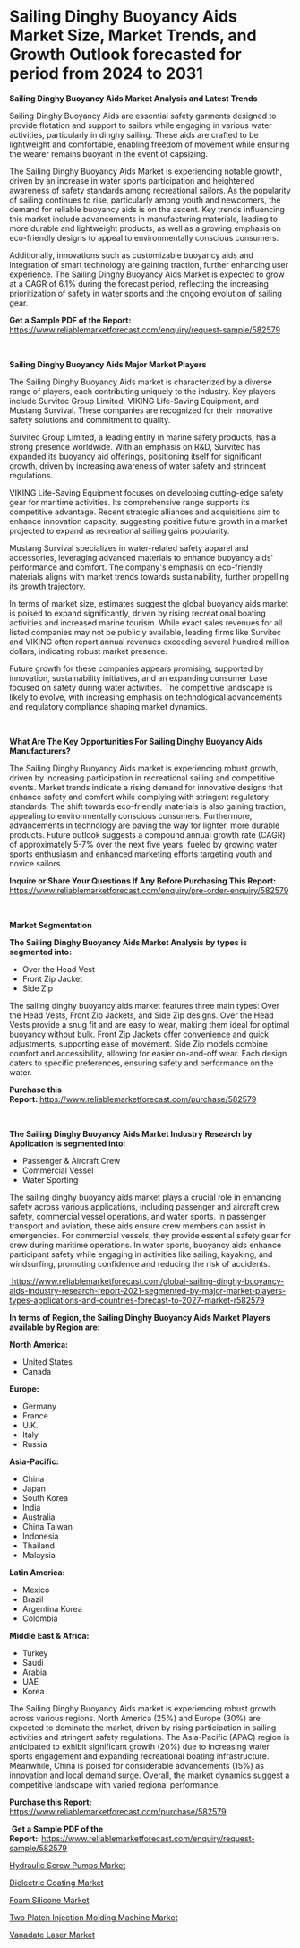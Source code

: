 <p><h1>Sailing Dinghy Buoyancy Aids Market Size, Market Trends, and Growth Outlook forecasted for period from 2024 to 2031</h1></p><p><strong>Sailing Dinghy Buoyancy Aids Market Analysis and Latest Trends</strong></p>
<p><p>Sailing Dinghy Buoyancy Aids are essential safety garments designed to provide flotation and support to sailors while engaging in various water activities, particularly in dinghy sailing. These aids are crafted to be lightweight and comfortable, enabling freedom of movement while ensuring the wearer remains buoyant in the event of capsizing.</p><p>The Sailing Dinghy Buoyancy Aids Market is experiencing notable growth, driven by an increase in water sports participation and heightened awareness of safety standards among recreational sailors. As the popularity of sailing continues to rise, particularly among youth and newcomers, the demand for reliable buoyancy aids is on the ascent. Key trends influencing this market include advancements in manufacturing materials, leading to more durable and lightweight products, as well as a growing emphasis on eco-friendly designs to appeal to environmentally conscious consumers.</p><p>Additionally, innovations such as customizable buoyancy aids and integration of smart technology are gaining traction, further enhancing user experience. The Sailing Dinghy Buoyancy Aids Market is expected to grow at a CAGR of 6.1% during the forecast period, reflecting the increasing prioritization of safety in water sports and the ongoing evolution of sailing gear.</p></p>
<p><strong>Get a Sample PDF of the Report:&nbsp;</strong> <a href="https://www.reliablemarketforecast.com/enquiry/request-sample/582579?utm_campaign=2011&utm_medium=2&utm_source=Github&utm_content=ia&utm_term=27122024&utm_id=sailing-dinghy-buoyancy-aids">https://www.reliablemarketforecast.com/enquiry/request-sample/582579</a></p>
<p>&nbsp;</p>
<p><strong>Sailing Dinghy Buoyancy Aids Major Market Players</strong></p>
<p><p>The Sailing Dinghy Buoyancy Aids market is characterized by a diverse range of players, each contributing uniquely to the industry. Key players include Survitec Group Limited, VIKING Life-Saving Equipment, and Mustang Survival. These companies are recognized for their innovative safety solutions and commitment to quality.</p><p>Survitec Group Limited, a leading entity in marine safety products, has a strong presence worldwide. With an emphasis on R&D, Survitec has expanded its buoyancy aid offerings, positioning itself for significant growth, driven by increasing awareness of water safety and stringent regulations.</p><p>VIKING Life-Saving Equipment focuses on developing cutting-edge safety gear for maritime activities. Its comprehensive range supports its competitive advantage. Recent strategic alliances and acquisitions aim to enhance innovation capacity, suggesting positive future growth in a market projected to expand as recreational sailing gains popularity.</p><p>Mustang Survival specializes in water-related safety apparel and accessories, leveraging advanced materials to enhance buoyancy aids' performance and comfort. The company's emphasis on eco-friendly materials aligns with market trends towards sustainability, further propelling its growth trajectory.</p><p>In terms of market size, estimates suggest the global buoyancy aids market is poised to expand significantly, driven by rising recreational boating activities and increased marine tourism. While exact sales revenues for all listed companies may not be publicly available, leading firms like Survitec and VIKING often report annual revenues exceeding several hundred million dollars, indicating robust market presence.</p><p>Future growth for these companies appears promising, supported by innovation, sustainability initiatives, and an expanding consumer base focused on safety during water activities. The competitive landscape is likely to evolve, with increasing emphasis on technological advancements and regulatory compliance shaping market dynamics.</p></p>
<p>&nbsp;</p>
<p><strong>What Are The Key Opportunities For Sailing Dinghy Buoyancy Aids Manufacturers?</strong></p>
<p><p>The Sailing Dinghy Buoyancy Aids market is experiencing robust growth, driven by increasing participation in recreational sailing and competitive events. Market trends indicate a rising demand for innovative designs that enhance safety and comfort while complying with stringent regulatory standards. The shift towards eco-friendly materials is also gaining traction, appealing to environmentally conscious consumers. Furthermore, advancements in technology are paving the way for lighter, more durable products. Future outlook suggests a compound annual growth rate (CAGR) of approximately 5-7% over the next five years, fueled by growing water sports enthusiasm and enhanced marketing efforts targeting youth and novice sailors.</p></p>
<p><strong>Inquire or Share Your Questions If Any Before Purchasing This Report:</strong> <a href="https://www.reliablemarketforecast.com/enquiry/pre-order-enquiry/582579?utm_campaign=2011&utm_medium=2&utm_source=Github&utm_content=ia&utm_term=27122024&utm_id=sailing-dinghy-buoyancy-aids">https://www.reliablemarketforecast.com/enquiry/pre-order-enquiry/582579</a></p>
<p>&nbsp;</p>
<p><strong>Market Segmentation</strong></p>
<p><strong>The Sailing Dinghy Buoyancy Aids Market Analysis by types is segmented into:</strong></p>
<p><ul><li>Over the Head Vest</li><li>Front Zip Jacket</li><li>Side Zip</li></ul></p>
<p><p>The sailing dinghy buoyancy aids market features three main types: Over the Head Vests, Front Zip Jackets, and Side Zip designs. Over the Head Vests provide a snug fit and are easy to wear, making them ideal for optimal buoyancy without bulk. Front Zip Jackets offer convenience and quick adjustments, supporting ease of movement. Side Zip models combine comfort and accessibility, allowing for easier on-and-off wear. Each design caters to specific preferences, ensuring safety and performance on the water.</p></p>
<p><strong>Purchase this Report:&nbsp;</strong><a href="https://www.reliablemarketforecast.com/purchase/582579?utm_campaign=2011&utm_medium=2&utm_source=Github&utm_content=ia&utm_term=27122024&utm_id=sailing-dinghy-buoyancy-aids">https://www.reliablemarketforecast.com/purchase/582579</a></p>
<p>&nbsp;</p>
<p><strong>The Sailing Dinghy Buoyancy Aids Market Industry Research by Application is segmented into:</strong></p>
<p><ul><li>Passenger & Aircraft Crew</li><li>Commercial Vessel</li><li>Water Sporting</li></ul></p>
<p><p>The sailing dinghy buoyancy aids market plays a crucial role in enhancing safety across various applications, including passenger and aircraft crew safety, commercial vessel operations, and water sports. In passenger transport and aviation, these aids ensure crew members can assist in emergencies. For commercial vessels, they provide essential safety gear for crew during maritime operations. In water sports, buoyancy aids enhance participant safety while engaging in activities like sailing, kayaking, and windsurfing, promoting confidence and reducing the risk of accidents.</p></p>
<p><a href="https://www.reliablemarketforecast.com/global-sailing-dinghy-buoyancy-aids-industry-research-report-2021-segmented-by-major-market-players-types-applications-and-countries-forecast-to-2027-market-r582579?utm_campaign=2011&utm_medium=2&utm_source=Github&utm_content=ia&utm_term=27122024&utm_id=sailing-dinghy-buoyancy-aids">&nbsp;https://www.reliablemarketforecast.com/global-sailing-dinghy-buoyancy-aids-industry-research-report-2021-segmented-by-major-market-players-types-applications-and-countries-forecast-to-2027-market-r582579</a></p>
<p><strong>In terms of Region, the Sailing Dinghy Buoyancy Aids Market Players available by Region are:</strong></p>
<p>
    <p> <strong> North America: </strong>
        <ul>
            <li>United States</li>
            <li>Canada</li>
        </ul>
        </p> 
    <p> <strong> Europe: </strong>
        <ul>
            <li>Germany</li>
            <li>France</li>
            <li>U.K.</li>
            <li>Italy</li>
            <li>Russia</li>
        </ul>
        </p> 
    <p> <strong> Asia-Pacific: </strong>
        <ul>
            <li>China</li>
            <li>Japan</li>
            <li>South Korea</li>
            <li>India</li>
            <li>Australia</li>
            <li>China Taiwan</li>
            <li>Indonesia</li>
            <li>Thailand</li>
            <li>Malaysia</li>
        </ul>
        </p> 
    <p> <strong> Latin America: </strong>
        <ul>
            <li>Mexico</li>
            <li>Brazil</li>
            <li>Argentina Korea</li>
            <li>Colombia</li>
        </ul>
        </p> 
    <p> <strong> Middle East & Africa: </strong>
        <ul>
            <li>Turkey</li>
            <li>Saudi</li>
            <li>Arabia</li>
            <li>UAE</li>
            <li>Korea</li>
        </ul>
    </p>
    </p>
<p><p>The Sailing Dinghy Buoyancy Aids market is experiencing robust growth across various regions. North America (25%) and Europe (30%) are expected to dominate the market, driven by rising participation in sailing activities and stringent safety regulations. The Asia-Pacific (APAC) region is anticipated to exhibit significant growth (20%) due to increasing water sports engagement and expanding recreational boating infrastructure. Meanwhile, China is poised for considerable advancements (15%) as innovation and local demand surge. Overall, the market dynamics suggest a competitive landscape with varied regional performance.</p></p>
<p><strong>Purchase this Report: </strong><a href="https://www.reliablemarketforecast.com/purchase/582579?utm_campaign=2011&utm_medium=2&utm_source=Github&utm_content=ia&utm_term=27122024&utm_id=sailing-dinghy-buoyancy-aids">https://www.reliablemarketforecast.com/purchase/582579</a></p>
<p>&nbsp;<strong>Get a Sample PDF of the Report:&nbsp;&nbsp;</strong><a href="https://www.reliablemarketforecast.com/enquiry/request-sample/582579?utm_campaign=2011&utm_medium=2&utm_source=Github&utm_content=ia&utm_term=27122024&utm_id=sailing-dinghy-buoyancy-aids">https://www.reliablemarketforecast.com/enquiry/request-sample/582579</a></p>
<p><strong></strong></p>
<p><p><a href="https://github.com/ChiragRp1/Market-Research-Report-List-6/blob/main/hydraulic-screw-pumps-market.md?utm_campaign=2011&utm_medium=2&utm_source=Github&utm_content=ia&utm_term=27122024&utm_id=sailing-dinghy-buoyancy-aids">Hydraulic Screw Pumps Market</a></p><p><a href="https://www.linkedin.com/pulse/global-dielectric-coating-market-research-report-forecasted-ipqvf?utm_campaign=2011&utm_medium=2&utm_source=Github&utm_content=ia&utm_term=27122024&utm_id=sailing-dinghy-buoyancy-aids">Dielectric Coating Market</a></p><p><a href="https://www.linkedin.com/pulse/expanding-global-foam-silicone-market-future-growth-projections-8tyuf?utm_campaign=2011&utm_medium=2&utm_source=Github&utm_content=ia&utm_term=27122024&utm_id=sailing-dinghy-buoyancy-aids">Foam Silicone Market</a></p><p><a href="https://www.linkedin.com/pulse/exploring-two-platen-injection-molding-machine-market-strategic-prfdf?utm_campaign=2011&utm_medium=2&utm_source=Github&utm_content=ia&utm_term=27122024&utm_id=sailing-dinghy-buoyancy-aids">Two Platen Injection Molding Machine Market</a></p><p><a href="https://www.linkedin.com/pulse/accelerated-growth-vanadate-laser-market-2024-2031-146-m0wbe?utm_campaign=2011&utm_medium=2&utm_source=Github&utm_content=ia&utm_term=27122024&utm_id=sailing-dinghy-buoyancy-aids">Vanadate Laser Market</a></p></p>